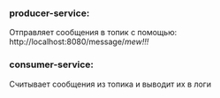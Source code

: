 ### producer-service:
Отправляет сообщения в топик с помощью: 
http://localhost:8080/message/*mew!!!*

### consumer-service:
Считывает сообщения из топика и выводит их в логи

